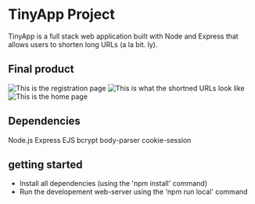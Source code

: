 # TinyApp Project

TinyApp is a full stack web application built with Node and Express that allows users to shorten long URLs (a la bit. ly). 

## Final product 

![This is the registration page](https://github.com/rizelmine17/TinyApp/blob/master/docs/register-page.png?raw=true)
![This is what the shortned URLs look like](https://github.com/rizelmine17/TinyApp/blob/master/docs/shorten-url.png?raw=true)
![This is the home page](https://github.com/rizelmine17/TinyApp/blob/master/docs/urls-page.png?raw=true)

## Dependencies 

Node.js
Express
EJS
bcrypt
body-parser
cookie-session

## getting started

- Install all dependencies (using the 'npm install' command)
- Run the developement web-server using the 'npm run local' command
